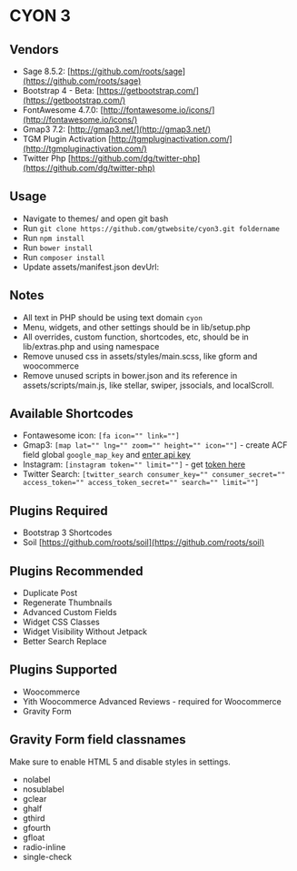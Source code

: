 # CYON 3

## Vendors
* Sage 8.5.2: [https://github.com/roots/sage](https://github.com/roots/sage)
* Bootstrap 4 - Beta: [https://getbootstrap.com/](https://getbootstrap.com/)
* FontAwesome 4.7.0: [http://fontawesome.io/icons/](http://fontawesome.io/icons/)
* Gmap3 7.2: [http://gmap3.net/](http://gmap3.net/)
* TGM Plugin Activation [http://tgmpluginactivation.com/](http://tgmpluginactivation.com/)
* Twitter Php [https://github.com/dg/twitter-php](https://github.com/dg/twitter-php)

## Usage
* Navigate to themes/ and open git bash
* Run `git clone https://github.com/gtwebsite/cyon3.git foldername`
* Run `npm install`
* Run `bower install`
* Run `composer install`
* Update assets/manifest.json devUrl:

## Notes
* All text in PHP should be using text domain `cyon`
* Menu, widgets, and other settings should be in lib/setup.php
* All overrides, custom function, shortcodes, etc, should be in lib/extras.php and using namespace
* Remove unused css in assets/styles/main.scss, like gform and woocommerce
* Remove unused scripts in bower.json and its reference in assets/scripts/main.js, like stellar, swiper, jssocials, and localScroll.

## Available Shortcodes
* Fontawesome icon: `[fa icon="" link=""]`
* Gmap3: `[map lat="" lng="" zoom="" height="" icon=""]` - create ACF field global `google_map_key` and [enter api key](https://developers.google.com/maps/documentation/javascript/get-api-key)
* Instagram: `[instagram token="" limit=""]` - get [token here](http://instagram.pixelunion.net/)
* Twitter Search: `[twitter_search consumer_key="" consumer_secret="" access_token="" access_token_secret="" search="" limit=""]`

## Plugins Required
* Bootstrap 3 Shortcodes
* Soil [https://github.com/roots/soil](https://github.com/roots/soil)

## Plugins Recommended
* Duplicate Post
* Regenerate Thumbnails
* Advanced Custom Fields
* Widget CSS Classes
* Widget Visibility Without Jetpack
* Better Search Replace

## Plugins Supported
* Woocommerce
* Yith Woocommerce Advanced Reviews - required for Woocommerce
* Gravity Form

## Gravity Form field classnames

Make sure to enable HTML 5 and disable styles in settings.

* nolabel
* nosublabel
* gclear
* ghalf
* gthird
* gfourth
* gfloat
* radio-inline
* single-check
